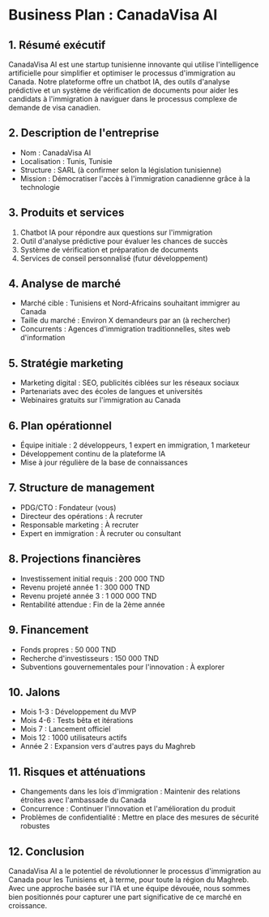 # Business Plan : CanadaVisa AI

## 1. Résumé exécutif
CanadaVisa AI est une startup tunisienne innovante qui utilise l'intelligence artificielle pour simplifier et optimiser le processus d'immigration au Canada. Notre plateforme offre un chatbot IA, des outils d'analyse prédictive et un système de vérification de documents pour aider les candidats à l'immigration à naviguer dans le processus complexe de demande de visa canadien.

## 2. Description de l'entreprise
- Nom : CanadaVisa AI
- Localisation : Tunis, Tunisie
- Structure : SARL (à confirmer selon la législation tunisienne)
- Mission : Démocratiser l'accès à l'immigration canadienne grâce à la technologie

## 3. Produits et services
1. Chatbot IA pour répondre aux questions sur l'immigration
2. Outil d'analyse prédictive pour évaluer les chances de succès
3. Système de vérification et préparation de documents
4. Services de conseil personnalisé (futur développement)

## 4. Analyse de marché
- Marché cible : Tunisiens et Nord-Africains souhaitant immigrer au Canada
- Taille du marché : Environ X demandeurs par an (à rechercher)
- Concurrents : Agences d'immigration traditionnelles, sites web d'information

## 5. Stratégie marketing
- Marketing digital : SEO, publicités ciblées sur les réseaux sociaux
- Partenariats avec des écoles de langues et universités
- Webinaires gratuits sur l'immigration au Canada

## 6. Plan opérationnel
- Équipe initiale : 2 développeurs, 1 expert en immigration, 1 marketeur
- Développement continu de la plateforme IA
- Mise à jour régulière de la base de connaissances

## 7. Structure de management
- PDG/CTO : Fondateur (vous)
- Directeur des opérations : À recruter
- Responsable marketing : À recruter
- Expert en immigration : À recruter ou consultant

## 8. Projections financières
- Investissement initial requis : 200 000 TND
- Revenu projeté année 1 : 300 000 TND
- Revenu projeté année 3 : 1 000 000 TND
- Rentabilité attendue : Fin de la 2ème année

## 9. Financement
- Fonds propres : 50 000 TND
- Recherche d'investisseurs : 150 000 TND
- Subventions gouvernementales pour l'innovation : À explorer

## 10. Jalons
- Mois 1-3 : Développement du MVP
- Mois 4-6 : Tests bêta et itérations
- Mois 7 : Lancement officiel
- Mois 12 : 1000 utilisateurs actifs
- Année 2 : Expansion vers d'autres pays du Maghreb

## 11. Risques et atténuations
- Changements dans les lois d'immigration : Maintenir des relations étroites avec l'ambassade du Canada
- Concurrence : Continuer l'innovation et l'amélioration du produit
- Problèmes de confidentialité : Mettre en place des mesures de sécurité robustes

## 12. Conclusion
CanadaVisa AI a le potentiel de révolutionner le processus d'immigration au Canada pour les Tunisiens et, à terme, pour toute la région du Maghreb. Avec une approche basée sur l'IA et une équipe dévouée, nous sommes bien positionnés pour capturer une part significative de ce marché en croissance.
